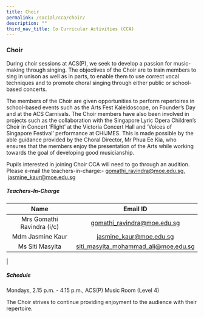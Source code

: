```yaml
---
title: Choir
permalink: /social/cca/choir/
description: ""
third_nav_title: Co Curricular Activities (CCA)
---
```

### **Choir**
During choir sessions at ACS(P), we seek to develop a passion for music-making through singing. The objectives of the Choir are to train members to sing in unison as well as in parts, to enable them to use correct vocal techniques and to promote choral singing through either public or school-based concerts.

The members of the Choir are given opportunities to perform repertoires in school-based events such as the Arts Fest Kaleidoscope, on Founder’s Day and at the ACS Carnivals. The Choir members have also been involved in projects such as the collaboration with the Singapore Lyric Opera Children’s Choir in Concert ‘Flight’ at the Victoria Concert Hall and ‘Voices of Singapore Festival’ performance at CHIJMES. This is made possible by the able guidance provided by the Choral Director, Mr Phua Ee Kia, who ensures that the members enjoy the presentation of the Arts while working towards the goal of developing good musicianship.

Pupils interested in joining Choir CCA will need to go through an audition. Please e-mail the teachers-in-charge:- [gomathi\_ravindra@moe.edu.sg](mailto:gomathi\_ravindra@moe.edu.sg),  [jasmine\_kaur@moe.edu.sg](mailto:jasmine\_kaur@moe.edu.sg)

##### **Teachers-In-Charge**

| Name | Email ID |
|:---:|:---:|
| Mrs Gomathi Ravindra (i/c) | [gomathi_ravindra@moe.edu.sg](mailto:gomathi_ravindra@moe.edu.sg) |
| Mdm Jasmine Kaur | [jasmine_kaur@moe.edu.sg](mailto:jasmine_kaur@moe.edu.sg) |
|  Ms Siti Masyita | [siti_masyita_mohammad_ali@moe.edu.sg](mailto:siti_masyita_mohammad_ali@moe.edu.sg) |
|

##### **Schedule**
Mondays, 2.15 p.m. - 4.15 p.m., ACS(P) Music Room (Level 4)

The Choir strives to continue providing enjoyment to the audience with their repertoire.